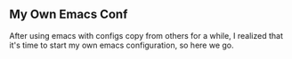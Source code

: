 ## My Own Emacs Conf

After using emacs with configs copy from others for a while,
I realized that it's time to start my own emacs configuration,
so here we go.
